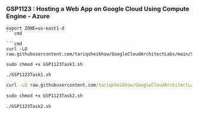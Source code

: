 ### GSP1123 :  Hosting a Web App on Google Cloud Using Compute Engine - Azure 

```
export ZONE=us-east1-d
```cmd

```cmd
curl -LO raw.githubusercontent.com/tariqsheikhsw/GoogleCloudArchitectLabs/main/Solutions/GSP1123Task1.sh

sudo chmod +x GSP1123Task1.sh

./GSP1123Task1.sh
```

```cmd
curl -LO raw.githubusercontent.com/tariqsheikhsw/GoogleCloudArchitectLabs/main/Solutions/GSP1123Task2.sh

sudo chmod +x GSP1123Task2.sh

./GSP1123Task2.sh
```
